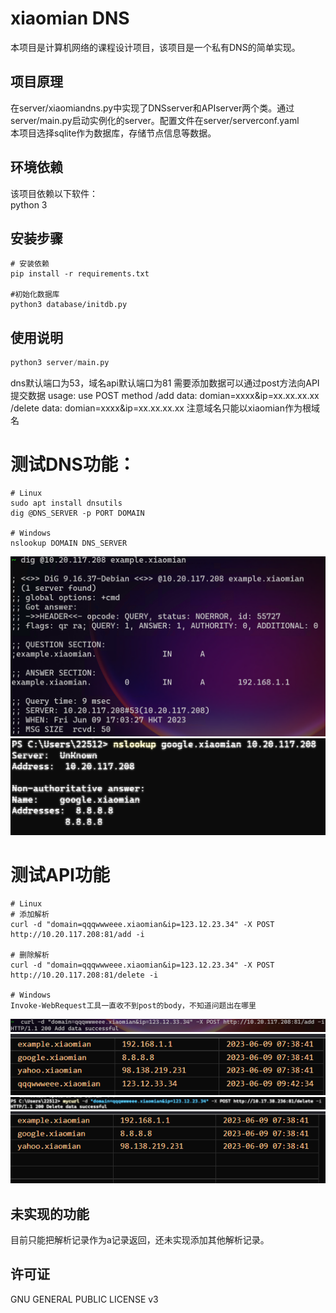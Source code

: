 # xiaomian DNS

本项目是计算机网络的课程设计项目，该项目是一个私有DNS的简单实现。

## 项目原理

在server/xiaomiandns.py中实现了DNSserver和APIserver两个类。通过server/main.py启动实例化的server。配置文件在server/serverconf.yaml  
本项目选择sqlite作为数据库，存储节点信息等数据。

## 环境依赖
该项目依赖以下软件：  
python 3

## 安装步骤
```console
# 安装依赖
pip install -r requirements.txt

#初始化数据库
python3 database/initdb.py
```

## 使用说明
```python
python3 server/main.py
```
dns默认端口为53，域名api默认端口为81
需要添加数据可以通过post方法向API提交数据
usage: use POST method
           /add
           data: domian=xxxx&ip=xx.xx.xx.xx
           /delete
           data: domian=xxxx&ip=xx.xx.xx.xx
注意域名只能以xiaomian作为根域名

# 测试DNS功能：
```console
# Linux
sudo apt install dnsutils
dig @DNS_SERVER -p PORT DOMAIN 

# Windows
nslookup DOMAIN DNS_SERVER
```
![DNS1](./dns1.png)
![DNS2](./dns2.png)
# 测试API功能
```console
# Linux
# 添加解析
curl -d "domain=qqqwwweee.xiaomian&ip=123.12.23.34" -X POST http://10.20.117.208:81/add -i

# 删除解析
curl -d "domain=qqqwwweee.xiaomian&ip=123.12.23.34" -X POST http://10.20.117.208:81/delete -i

# Windows
Invoke-WebRequest工具一直收不到post的body，不知道问题出在哪里
```
![API add](./api_add.png)
![database add](./database_add.png)
![API delete](./api_delete.png)
![database delete](./database_delete.png)
## 未实现的功能
目前只能把解析记录作为a记录返回，还未实现添加其他解析记录。

## 许可证

GNU GENERAL PUBLIC LICENSE v3
